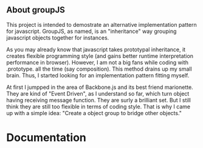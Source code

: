 ## About groupJS

This project is intended to demostrate an alternative implementation pattern for javascript. GroupJS, as named, is an "inheritance" way grouping javascript objects together for instances. 

As you may already know that javascript takes prototypal inheritance, it creates flexible programming style (and gains better runtime interpretation performance in browser). However, I am not a big fans while coding with .prototype. all the time (say composition). This method drains up my small brain. Thus, I started looking for an implementation pattern fitting myself. 

At first I jumpped in the area of Backbone.js and its best friend marionette. They are kind of "Event Driven", as I understand so far, which turn object having receiving message function. They are surly a brilliant set. But I still think they are still too flexible in terms of coding style. That is why I came up with a simple idea: "Create a object group to bridge other objects."

# Documentation

